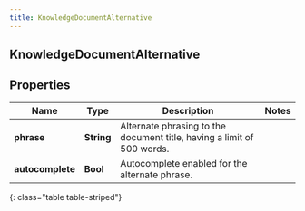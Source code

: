 ```yaml
---
title: KnowledgeDocumentAlternative
---
```

## KnowledgeDocumentAlternative

## Properties

|Name | Type | Description | Notes|
|------------ | ------------- | ------------- | -------------|
| **phrase** | **String** | Alternate phrasing to the document title, having a limit of 500 words. | |
| **autocomplete** | **Bool** | Autocomplete enabled for the alternate phrase. | |
{: class="table table-striped"}


